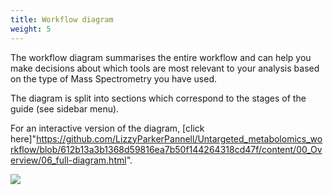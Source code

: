 ```yaml
---
title: Workflow diagram
weight: 5
---
```

The workflow diagram summarises the entire workflow and can help you make decisions about which tools are most relevant to your analysis based on the type of Mass Spectrometry you have used.

The diagram is split into sections which correspond to the stages of the guide (see sidebar menu).

For an interactive version of the diagram, [click here]"https://github.com/LizzyParkerPannell/Untargeted_metabolomics_workflow/blob/612b13a3b1368d59816ea7b50f144264318cd47f/content/00_Overview/06_full-diagram.html".

[![](https://mermaid.ink/img/pako:eNq1WQ1T2zwS_iua3Lxc3xs5ifMdOsNNQgIvJYGQQEubMIxiK0SDv2rZpAH6328l2bGduOkNUzo1SLK1u1o9--xKvBQM16SFw8KDT7wluu7NnJmD4B8P52poUtan6E4NBiyw6L0YmQTkgSIdaWhIAzJ3LRZQ1P8R-MQImOvcxWI6LyOLOAFHro_m8I76jPxEmnb0qsZfUXc6m12F1DGWzHnAiG5koAPkLQmniFOP-EQMlSI7OkICeu1GAl_RMQg59d1VsIRZjLuW_By5C2RQy-KlOzmhq2arn4ZFOO_RBfKpiRbMsg7_1atX-7UTjHjgu4807n9MfY86uIuPxZRolDpmWmjKa5Udr1Uir1XAaz0SENQxvoeMs4zDei9flsxYouHkv9JPqD8ddga9s0hWT46dTHtnWn9ypg0nmfHT6eA4b_yf6elmXA6cHYEpjkl8kz3D8k-PhxO0cv3HheWuopl9-eGnaak47nwRDqIcLXzXRkPww2Dt_Ig340R9qDqncWfLya5PHFi68vNJrdGrVRM_q37Gzz3cxyf4FP-Dz_CnaHba5arZldryMFvd8X418n419r7hOk_U5wIngYtcjzpo4fo2CTZ7cT49lt8EyIQJMxgc-W5A3RV7Bs-hI9ik6APx7j-IG8TpP1En6noAQ58F6zsBd7mJrxfgTvt5OEirEx97vis8HLt0sFF8AGbank_BJf-fDROwAUl3_d6mDYheL_fbBVtFLQrBZkp5PLZz-HY7PUoeR8x4hKD_vaEbVL-OfmGoARN9l5mluwR6IB2do1lhGQQePyyVQicg_gOFVWi2Ii3XZgbXYuAXHRpYbLEuEs8rlav3CUC0wNWEQk0pLJUr9zZXrwPNJpbJSrMCup8DpT2mtQ_eR3stpd1kNs9XPnwf5dWUcsvIKt8Keo9A5GUjv9fpN_RU5Mt-JvLP8QAP8QW-xKO0gN3g_4SSuDpPDyWwHqSHExANcwijtkMYtYgwajFhALwhHgzAOID2Lk37V1NBijeeyHJjwSZ-6AhUSuO-h0SCeg65zGIOhUjxfSpTHEaO8KoFMaK60HxwbMAylgGCTNiyOKEKRePpLVC160g5W8rEG_g9EvM8FVkYja8z6lLyH3w39NRCtrZtDSnTXcU71u-XW93Ujsl-Zseu8Dia8zEbfFdvRmDtXrCIlvG4iLqkty_sxn9YbzWtdxvzW6i8ACq8lGnpSg2MZGecA7n6DuTqEeTqALmomAJxKvIUIGAFFoUxsRZhagaGk2nPXTmWS0xECdQQnNieRf_NUdHgTwIikPJBl7lGzEFjVQncAKHC25R08aGayRHhCKoqjpFdfBYdw7VCO-H_60QhUH9oQZ23cC2T-r9SpqbdQEdDnyPN8VISvRimmBRIxwSkoifIA8IuHRWLxdJdbg0niSKD237jpN5uJbhV_QxuJ_ga3-DP6clbAJ68GUj1-7iQBcioDZRN4WZNulnCedO7t8Gi0MvH8_W7mlFNm_ED0K3oZZfXt2rdK7mlk4iYZOc6B-WNHZQ3IpQ3xOkBQMPkDsP5gTjEWnPGo-9NFvEWus5U7l9eLkXy527oG4AVZS5GgB_LNYglgFcCboSY9XwGPvLXqpR-TU2LP4bfcREISQ2wYqEVg1PEAwteJ-X2B88gcMBZuiYXQRfaEqWhIAJY8gEaT4LQZO7fkWE5WpR10OAU_iNjSY1H_jrRyx_UwUmtOchIGCWWx3bCDP1DahwULIIV8WW00uJDEU3OhscdNF-jG8CFD5D4OxspEs_l9puh1Li3U3ulxXsl8OMLaGngKhg1oVqwuEnykQzr_vMGQDGWduXvCpIHn4rSUbJEp9vrdWoJS6j-x61p1PaC9f325KXr0LVJV_tmw4Ym07LkU25j8AY8-o78DQtlQ0lPjpT54SGPxvp0IPhYMKqk4E2mkBHagUMowEng9yBbfETvq9P-D8-CmitwAWWxk2U9f9zBaNQfDzsXl5874pztwOkbUmWQnl-b9qRdcFSIJ6PVkvoQ3Z6KSNg8Ie5yNJhoPSEHihwChww4W4Aknlphp6Zk1qelAeOBOM4vKAlCyDWiLfVTLmoru_QsyiHxS4bv-LqUllMFLbGwxtGpcKeIZ6lPpFfIXp7rB0lZlzrw67hTwZ0qBph06rjT2N3QrQpABNmBRLr4qSuteoZEVfOzfPUlhzObO5zZjDizCZw5CoXHnyiyk6sXJlIlWzCDZG4Tbqc3QDq_cJqoHTklPlQKAiCiPuUl4QnOYPOZSP-AHyHel_M3VDPsXw_OLjA675-eAiTC-fGS2hgdrw0sbwe6EHuR_bdyjV-npY3RytKAKXOSJUiMgWWe63AmihyxLyZbLMBcB4ovNKfBSgSf3Be6qUG-Sg3fjk5CPwCcwTlTrAvIfMF8G531pNyYZzAS1x7UFmC5GEJVcoC-6UcjEixXJEE7hl0CBl2KQnk7KW1RQ5pMGo3jCkBkQweqn4n6W_wVf8PfdDUvW2zcvpkZm_de5F0t8acGh-Ffl6mdunTbbQ74Wjvga0Xga8UnIYEZ9iRIRCBkO3iiuxn95WXki6s7qsgI9lOWeOHcZjy-dtnAbf1TXXd1gaDEF-rORXyi8uSAPSw35PAV9u0Gns_wwOGuKObpkdqKElOdjqlN7TkgQsBBxEjguhaH5E3N3TPP3ArjM2q10mp1e8k2qn5mG7s67lZwtyqn7abZrv7mrWypA8jGwRpYrq4-N2nOkp7Iz6-w-kTzarUq0jkrEqMYPpagDGSOOM5E5Z0BFYoIo7RQ7XsIUuDIH_oluU-qWpQmBa62T38KW3_9BZS-kMoSXEksQcYxKTh2LRJQBDzo0ORiWe3Bagn7tX0PG_e1FTOD5WGcZ7MCKrkCsheOewVU8wVk7i32CqjlC8gco_cKqOcKyJ5n9gpo5ArIljp7BTRzBWTpba-AVq6AbGClBGxgQ0xTgOZmPIC04zxy9CGLn7imVWBPQPPWaNPvU3yZ_OUhP7YSiL1VXSUK7uTaf7-m6rvc4O1VWfuzVyd7ddXf81i7V3Pjjx9C9qprvntmz-prvUP62TlU5bJ8hto3yTV-rUgihxoyvYgYylvHJR1D6MFThacGTx2eBjxNeFpwjKpk1UhaARsNWLDPkWxHiUS1VU6I2pLeo7ZkatVWpKvaij9VW1GhaitWU7YWcMGmgEZmFg4LL2JsVoCi1KazwiE0wV8E0DMrzJyf8CkJA3eydozC4YJYnOJC6IH3aY8RWIa9GaWmqI-G6s-08q-1uOAR55vrwjeBH1LZLRy-FH4UDtu1Yr1WqVTazbJerrVbFVxYFw61drPYbtXrrXqlXqnAkmo_ceFZCtCL5Wa72WyWy5VqtVZv15o__wcFbALa?type=png)](https://mermaid-js.github.io/mermaid-live-editor/edit#pako:eNq1WQ1T2zwS_iua3Lxc3xs5ifMdOsNNQgIvJYGQQEubMIxiK0SDv2rZpAH6328l2bGduOkNUzo1SLK1u1o9--xKvBQM16SFw8KDT7wluu7NnJmD4B8P52poUtan6E4NBiyw6L0YmQTkgSIdaWhIAzJ3LRZQ1P8R-MQImOvcxWI6LyOLOAFHro_m8I76jPxEmnb0qsZfUXc6m12F1DGWzHnAiG5koAPkLQmniFOP-EQMlSI7OkICeu1GAl_RMQg59d1VsIRZjLuW_By5C2RQy-KlOzmhq2arn4ZFOO_RBfKpiRbMsg7_1atX-7UTjHjgu4807n9MfY86uIuPxZRolDpmWmjKa5Udr1Uir1XAaz0SENQxvoeMs4zDei9flsxYouHkv9JPqD8ddga9s0hWT46dTHtnWn9ypg0nmfHT6eA4b_yf6elmXA6cHYEpjkl8kz3D8k-PhxO0cv3HheWuopl9-eGnaak47nwRDqIcLXzXRkPww2Dt_Ig340R9qDqncWfLya5PHFi68vNJrdGrVRM_q37Gzz3cxyf4FP-Dz_CnaHba5arZldryMFvd8X418n419r7hOk_U5wIngYtcjzpo4fo2CTZ7cT49lt8EyIQJMxgc-W5A3RV7Bs-hI9ik6APx7j-IG8TpP1En6noAQ58F6zsBd7mJrxfgTvt5OEirEx97vis8HLt0sFF8AGbank_BJf-fDROwAUl3_d6mDYheL_fbBVtFLQrBZkp5PLZz-HY7PUoeR8x4hKD_vaEbVL-OfmGoARN9l5mluwR6IB2do1lhGQQePyyVQicg_gOFVWi2Ii3XZgbXYuAXHRpYbLEuEs8rlav3CUC0wNWEQk0pLJUr9zZXrwPNJpbJSrMCup8DpT2mtQ_eR3stpd1kNs9XPnwf5dWUcsvIKt8Keo9A5GUjv9fpN_RU5Mt-JvLP8QAP8QW-xKO0gN3g_4SSuDpPDyWwHqSHExANcwijtkMYtYgwajFhALwhHgzAOID2Lk37V1NBijeeyHJjwSZ-6AhUSuO-h0SCeg65zGIOhUjxfSpTHEaO8KoFMaK60HxwbMAylgGCTNiyOKEKRePpLVC160g5W8rEG_g9EvM8FVkYja8z6lLyH3w39NRCtrZtDSnTXcU71u-XW93Ujsl-Zseu8Dia8zEbfFdvRmDtXrCIlvG4iLqkty_sxn9YbzWtdxvzW6i8ACq8lGnpSg2MZGecA7n6DuTqEeTqALmomAJxKvIUIGAFFoUxsRZhagaGk2nPXTmWS0xECdQQnNieRf_NUdHgTwIikPJBl7lGzEFjVQncAKHC25R08aGayRHhCKoqjpFdfBYdw7VCO-H_60QhUH9oQZ23cC2T-r9SpqbdQEdDnyPN8VISvRimmBRIxwSkoifIA8IuHRWLxdJdbg0niSKD237jpN5uJbhV_QxuJ_ga3-DP6clbAJ68GUj1-7iQBcioDZRN4WZNulnCedO7t8Gi0MvH8_W7mlFNm_ED0K3oZZfXt2rdK7mlk4iYZOc6B-WNHZQ3IpQ3xOkBQMPkDsP5gTjEWnPGo-9NFvEWus5U7l9eLkXy527oG4AVZS5GgB_LNYglgFcCboSY9XwGPvLXqpR-TU2LP4bfcREISQ2wYqEVg1PEAwteJ-X2B88gcMBZuiYXQRfaEqWhIAJY8gEaT4LQZO7fkWE5WpR10OAU_iNjSY1H_jrRyx_UwUmtOchIGCWWx3bCDP1DahwULIIV8WW00uJDEU3OhscdNF-jG8CFD5D4OxspEs_l9puh1Li3U3ulxXsl8OMLaGngKhg1oVqwuEnykQzr_vMGQDGWduXvCpIHn4rSUbJEp9vrdWoJS6j-x61p1PaC9f325KXr0LVJV_tmw4Ym07LkU25j8AY8-o78DQtlQ0lPjpT54SGPxvp0IPhYMKqk4E2mkBHagUMowEng9yBbfETvq9P-D8-CmitwAWWxk2U9f9zBaNQfDzsXl5874pztwOkbUmWQnl-b9qRdcFSIJ6PVkvoQ3Z6KSNg8Ie5yNJhoPSEHihwChww4W4Aknlphp6Zk1qelAeOBOM4vKAlCyDWiLfVTLmoru_QsyiHxS4bv-LqUllMFLbGwxtGpcKeIZ6lPpFfIXp7rB0lZlzrw67hTwZ0qBph06rjT2N3QrQpABNmBRLr4qSuteoZEVfOzfPUlhzObO5zZjDizCZw5CoXHnyiyk6sXJlIlWzCDZG4Tbqc3QDq_cJqoHTklPlQKAiCiPuUl4QnOYPOZSP-AHyHel_M3VDPsXw_OLjA675-eAiTC-fGS2hgdrw0sbwe6EHuR_bdyjV-npY3RytKAKXOSJUiMgWWe63AmihyxLyZbLMBcB4ovNKfBSgSf3Be6qUG-Sg3fjk5CPwCcwTlTrAvIfMF8G531pNyYZzAS1x7UFmC5GEJVcoC-6UcjEixXJEE7hl0CBl2KQnk7KW1RQ5pMGo3jCkBkQweqn4n6W_wVf8PfdDUvW2zcvpkZm_de5F0t8acGh-Ffl6mdunTbbQ74Wjvga0Xga8UnIYEZ9iRIRCBkO3iiuxn95WXki6s7qsgI9lOWeOHcZjy-dtnAbf1TXXd1gaDEF-rORXyi8uSAPSw35PAV9u0Gns_wwOGuKObpkdqKElOdjqlN7TkgQsBBxEjguhaH5E3N3TPP3ArjM2q10mp1e8k2qn5mG7s67lZwtyqn7abZrv7mrWypA8jGwRpYrq4-N2nOkp7Iz6-w-kTzarUq0jkrEqMYPpagDGSOOM5E5Z0BFYoIo7RQ7XsIUuDIH_oluU-qWpQmBa62T38KW3_9BZS-kMoSXEksQcYxKTh2LRJQBDzo0ORiWe3Bagn7tX0PG_e1FTOD5WGcZ7MCKrkCsheOewVU8wVk7i32CqjlC8gco_cKqOcKyJ5n9gpo5ArIljp7BTRzBWTpba-AVq6AbGClBGxgQ0xTgOZmPIC04zxy9CGLn7imVWBPQPPWaNPvU3yZ_OUhP7YSiL1VXSUK7uTaf7-m6rvc4O1VWfuzVyd7ddXf81i7V3Pjjx9C9qprvntmz-prvUP62TlU5bJ8hto3yTV-rUgihxoyvYgYylvHJR1D6MFThacGTx2eBjxNeFpwjKpk1UhaARsNWLDPkWxHiUS1VU6I2pLeo7ZkatVWpKvaij9VW1GhaitWU7YWcMGmgEZmFg4LL2JsVoCi1KazwiE0wV8E0DMrzJyf8CkJA3eydozC4YJYnOJC6IH3aY8RWIa9GaWmqI-G6s-08q-1uOAR55vrwjeBH1LZLRy-FH4UDtu1Yr1WqVTazbJerrVbFVxYFw61drPYbtXrrXqlXqnAkmo_ceFZCtCL5Wa72WyWy5VqtVZv15o__wcFbALa)
